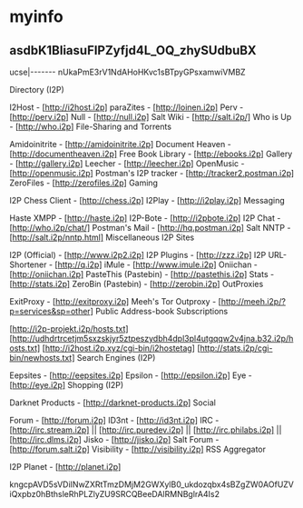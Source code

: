 # myinfo

asdbK1BliasuFIPZyfjd4L_OQ_zhySUdbuBX
-----
ucse|-------
nUkaPmE3rV1NdAHoHKvc1sBTpyGPsxamwiVMBZ

Directory (I2P)

I2Host - [http://i2host.i2p]
paraZites - [http://loinen.i2p]
Perv - [http://perv.i2p]
Null - [http://null.i2p]
Salt Wiki - [http://salt.i2p/]
Who is Up - [http://who.i2p]
File-Sharing and Torrents

Amidoinitrite - [http://amidoinitrite.i2p]
Document Heaven - [http://documentheaven.i2p]
Free Book Library - [http://ebooks.i2p]
Gallery - [http://gallery.i2p]
Leecher - [http://leecher.i2p]
OpenMusic - [http://openmusic.i2p]
Postman's I2P tracker - [http://tracker2.postman.i2p]
ZeroFiles - [http://zerofiles.i2p]
Gaming

I2P Chess Client - [http://chess.i2p]
I2Play - [http://i2play.i2p]
Messaging

Haste XMPP - [http://haste.i2p]
I2P-Bote - [http://i2pbote.i2p]
I2P Chat - [http://who.i2p/chat/]
Postman's Mail - [http://hq.postman.i2p]
Salt NNTP - [http://salt.i2p/nntp.html]
Miscellaneous I2P Sites

I2P (Official) - [http://www.i2p2.i2p]
I2P Plugins - [http://zzz.i2p]
I2P URL-Shortener - [http://q.i2p]
iMule - [http://www.imule.i2p]
Oniichan - [http://oniichan.i2p]
PasteThis (Pastebin) - [http://pastethis.i2p]
Stats - [http://stats.i2p]
ZeroBin (Pastebin) - [http://zerobin.i2p]
OutProxies

ExitProxy - [http://exitproxy.i2p]
Meeh's Tor Outproxy - [http://meeh.i2p/?p=services&sp=other]
Public Address-book Subscriptions

[http://i2p-projekt.i2p/hosts.txt]
[http://udhdrtrcetjm5sxzskjyr5ztpeszydbh4dpl3pl4utgqqw2v4jna.b32.i2p/hosts.txt]
[http://i2host.i2p.xyz/cgi-bin/i2hostetag]
[http://stats.i2p/cgi-bin/newhosts.txt]
Search Engines (I2P)

Eepsites - [http://eepsites.i2p]
Epsilon - [http://epsilon.i2p]
Eye - [http://eye.i2p]
Shopping (I2P)

Darknet Products - [http://darknet-products.i2p]
Social

Forum - [http://forum.i2p]
ID3nt - [http://id3nt.i2p]
IRC - [http://irc.stream.i2p] || [http://irc.puredev.i2p] || [http://irc.philabs.i2p] || [http://irc.dlms.i2p]
Jisko - [http://jisko.i2p]
Salt Forum - [http://forum.salt.i2p]
Visibility - [http://visibility.i2p]
RSS Aggregator

I2P Planet - [http://planet.i2p]

kngcpAVD5sVDiINwZXRtTmzDMjM2GWXylB0_ukdozqbx4sBZgZW0AOfUZViQxpbz0hBthsleRhPLZlyZU9SRCQBeeDAlRMNBglrA4Is2

